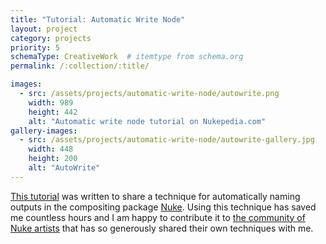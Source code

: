 ```yaml
---
title: "Tutorial: Automatic Write Node"
layout: project
category: projects
priority: 5
schemaType: CreativeWork  # itemtype from schema.org
permalink: /:collection/:title/

images:
  - src: /assets/projects/automatic-write-node/autowrite.png
    width: 989
    height: 442
    alt: "Automatic write node tutorial on Nukepedia.com"
gallery-images:
  - src: /assets/projects/automatic-write-node/autowrite-gallery.jpg
    width: 448
    height: 200
    alt: "AutoWrite"
---
```


<a itemprop="url" href="http://www.nukepedia.com/written-tutorials/how-to-build-an-automatic-write-node" target="_blank">This tutorial</a> was written to share a technique for automatically naming outputs in the compositing package <a href="https://www.foundry.com/products/nuke" target="_blank">Nuke</a>. Using this technique has saved me countless hours and I am happy to contribute it to [the community of Nuke artists](http://www.nukepedia.com) that has so generously shared their own techniques with me.
